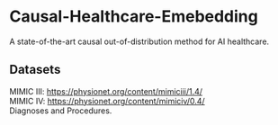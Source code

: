 # Causal-Healthcare-Emebedding
A state-of-the-art causal out-of-distribution method for AI healthcare.

## Datasets
MIMIC III: https://physionet.org/content/mimiciii/1.4/  
MIMIC IV: https://physionet.org/content/mimiciv/0.4/  
Diagnoses and Procedures.
